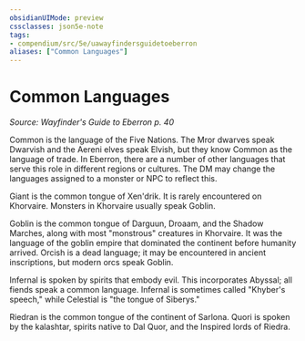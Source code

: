 ```yaml
---
obsidianUIMode: preview
cssclasses: json5e-note
tags:
- compendium/src/5e/uawayfindersguidetoeberron
aliases: ["Common Languages"]
---
```

# Common Languages
*Source: Wayfinder's Guide to Eberron p. 40* 

Common is the language of the Five Nations. The Mror dwarves speak Dwarvish and the Aereni elves speak Elvish, but they know Common as the language of trade. In Eberron, there are a number of other languages that serve this role in different regions or cultures. The DM may change the languages assigned to a monster or NPC to reflect this.

Giant is the common tongue of Xen'drik. It is rarely encountered on Khorvaire. Monsters in Khorvaire usually speak Goblin.

Goblin is the common tongue of Darguun, Droaam, and the Shadow Marches, along with most "monstrous" creatures in Khorvaire. It was the language of the goblin empire that dominated the continent before humanity arrived. Orcish is a dead language; it may be encountered in ancient inscriptions, but modern orcs speak Goblin.

Infernal is spoken by spirits that embody evil. This incorporates Abyssal; all fiends speak a common language. Infernal is sometimes called "Khyber's speech," while Celestial is "the tongue of Siberys."

Riedran is the common tongue of the continent of Sarlona. Quori is spoken by the kalashtar, spirits native to Dal Quor, and the Inspired lords of Riedra.